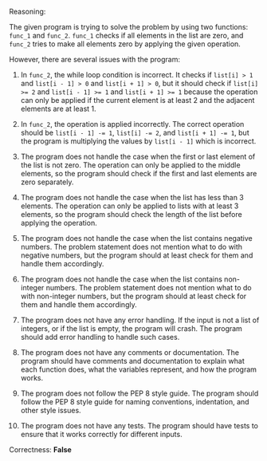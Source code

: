Reasoning:

The given program is trying to solve the problem by using two functions: `func_1` and `func_2`. `func_1` checks if all elements in the list are zero, and `func_2` tries to make all elements zero by applying the given operation.

However, there are several issues with the program:

1. In `func_2`, the while loop condition is incorrect. It checks if `list[i] > 1` and `list[i - 1] > 0` and `list[i + 1] > 0`, but it should check if `list[i] >= 2` and `list[i - 1] >= 1` and `list[i + 1] >= 1` because the operation can only be applied if the current element is at least 2 and the adjacent elements are at least 1.

2. In `func_2`, the operation is applied incorrectly. The correct operation should be `list[i - 1] -= 1`, `list[i] -= 2`, and `list[i + 1] -= 1`, but the program is multiplying the values by `list[i - 1]` which is incorrect.

3. The program does not handle the case when the first or last element of the list is not zero. The operation can only be applied to the middle elements, so the program should check if the first and last elements are zero separately.

4. The program does not handle the case when the list has less than 3 elements. The operation can only be applied to lists with at least 3 elements, so the program should check the length of the list before applying the operation.

5. The program does not handle the case when the list contains negative numbers. The problem statement does not mention what to do with negative numbers, but the program should at least check for them and handle them accordingly.

6. The program does not handle the case when the list contains non-integer numbers. The problem statement does not mention what to do with non-integer numbers, but the program should at least check for them and handle them accordingly.

7. The program does not have any error handling. If the input is not a list of integers, or if the list is empty, the program will crash. The program should add error handling to handle such cases.

8. The program does not have any comments or documentation. The program should have comments and documentation to explain what each function does, what the variables represent, and how the program works.

9. The program does not follow the PEP 8 style guide. The program should follow the PEP 8 style guide for naming conventions, indentation, and other style issues.

10. The program does not have any tests. The program should have tests to ensure that it works correctly for different inputs.

Correctness: **False**